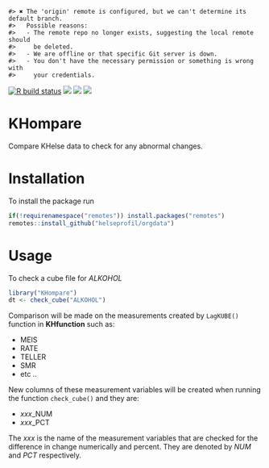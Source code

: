     #> ✖ The 'origin' remote is configured, but we can't determine its default branch.
    #>   Possible reasons:
    #>   - The remote repo no longer exists, suggesting the local remote should
    #>     be deleted.
    #>   - We are offline or that specific Git server is down.
    #>   - You don't have the necessary permission or something is wrong with
    #>     your credentials.

[![R build
status](https://github.com/helseprofil/KHompare/workflows/R-CMD-check/badge.svg)](https://github.com/helseprofil/KHompare/actions)
[![](https://codecov.io/gh/helseprofil/KHompare/branch/main/graph/badge.svg)](https://codecov.io/gh/helseprofil/KHompare)
[![](https://img.shields.io/badge/lifecycle-experimental-blue.svg)](https://lifecycle.r-lib.org/articles/stages.html#experimental)
[![](https://img.shields.io/badge/devel%20version-0.0.0.9000-blue.svg)](https://github.com/helseprofil/KHompare)

# KHompare

Compare KHelse data to check for any abnormal changes.

# Installation

To install the package run

``` r
if(!requirenamespace("remotes")) install.packages("remotes")
remotes::install_github("helseprofil/orgdata")
```

# Usage

To check a cube file for *ALKOHOL*

``` r
library("KHompare")
dt <- check_cube("ALKOHOL")
```

Comparison will be made on the measurements created by `LagKUBE()`
function in **KHfunction** such as:

-   MEIS
-   RATE
-   TELLER
-   SMR
-   etc ..

New columns of these measurement variables will be created when running
the function `check_cube()` and they are:

-   *xxx*\_NUM
-   *xxx*\_PCT

The *xxx* is the name of the measurement variables that are checked for
the difference in change numerically and percent. They are denoted by
*NUM* and *PCT* respectively.
